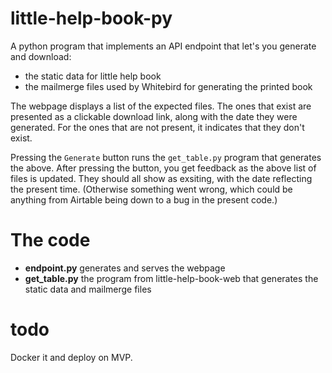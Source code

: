 # little-help-book-py

A python program that implements an API endpoint that let's you generate and download: 

* the static data for little help book
* the mailmerge files used by Whitebird for generating the printed book

The webpage displays a list of the expected files. The ones that exist are presented as a clickable download link, along 
with the date they were generated. For the ones that are not present, it indicates that they don't exist. 

Pressing the `Generate` button runs the `get_table.py` program that generates the above. After pressing the button, you get
feedback as the above list of files is updated. They should all show as exsiting, with the date reflecting the present time. 
(Otherwise something went wrong, which could be anything from Airtable being down to a bug in the present code.) 

# The code

* __endpoint.py__ generates and serves the webpage
* __get_table.py__ the program from little-help-book-web that generates the static data and mailmerge files

# todo

Docker it and deploy on MVP. 
